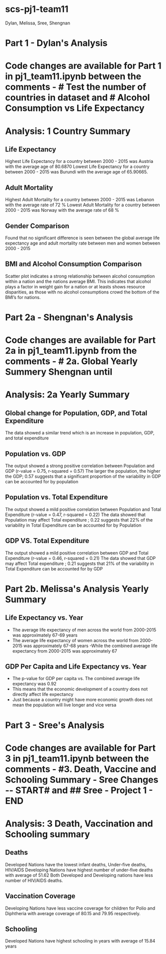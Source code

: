 # scs-pj1-team11
Dylan, Melissa, Sree, Shengnan

# Part 1 - Dylan's Analysis
# Code changes are available for Part 1 in pj1_team11.ipynb between the comments - # Test the number of countries in dataset and # Alcohol Consumption vs Life Expectancy

# Analysis: 1 Country Summary

## Life Expectancy
Highest Life Expectancy for a country between 2000 - 2015 was Austria with the average age of 80.6870
Lowest Life Expectancy  for a country between 2000 - 2015 was Burundi with the average age of 65.90665.

## Adult Mortality
Highest Adult Mortality for a country between 2000 - 2015 was Lebanon with the average rate of 72 %
Lowest Adult Mortality  for a country between 2000 - 2015 was Norway with the average rate of  68 %

## Gender Comparison
Found that no significant difference is seen between the global average life expectancy age and adult mortality rate between men and women between 2000 - 2015  

## BMI and Alcohol Consumption Comparison 
Scatter plot indicates a strong relationship between alcohol consumption within a nation and the nations average BMI. This indicates that alcohol plays a factor in weight gain for a nation or at leasts shows resource disparities, as those with no alcohol consumptions crowd the bottom of the BMI’s for nations.

# Part 2a - Shengnan's Analysis
# Code changes are available for Part 2a in pj1_team11.ipynb from the comments - # 2a. Global Yearly Summery Shengnan until # 

# Analysis: 2a Yearly Summary

## Global change for Population, GDP, and Total Expenditure
The data showed a similar trend which is an increase in population, GDP, and total expenditure

## Population vs. GDP
The output showed a strong positive correlation between Population and GDP (r-value = 0.75, r-squared = 0.57)
The larger the population, the higher the GDP; 0.57 suggests that a significant proportion of the variability in GDP can be accounted for by population

## Population vs. Total Expenditure
The output showed a mild positive correlation between Population and Total Expenditure (r-value = 0.47, r-squared = 0.22)
The data showed that Population  may affect Total expenditure ; 0.22 suggests that 22% of the variability in Total Expenditure can be accounted for by Population

## GDP VS. Total Expenditure
The output showed a mild positive correlation between GDP and Total Expenditure (r-value = 0.46, r-squared = 0.21)
The data showed that GDP  may affect Total expenditure ; 0.21 suggests that 21% of the variability in Total Expenditure can be accounted for by GDP


# Part 2b. Melissa's Analysis Yearly Summary
## Life Expectancy vs. Year
- The average life expectancy of men across the world from 2000-2015 was approximately 67-69 years 
- The average life expectancy of women across the world from 2000-2015 was approximately 67-68 years 
-While the combined average life expectancy from 2000-2015 was approximately 67
## GDP Per Capita and Life Expectancy vs. Year
- The p-value for GDP per capita vs. The combined average life expectancy was 0.92
- This means that the economic development of a country does not directly affect life expectancy
- Just because a country might have more economic growth does not mean the population will live longer and vice versa

# Part 3 - Sree's Analysis
# Code changes are available for Part 3 in pj1_team11.ipynb between the comments - #3. Death, Vaccine and Schooling Summary - Sree Changes -- START# and ## Sree - Project 1 - END ##

# Analysis: 3 Death, Vaccination and Schooling summary

## Deaths
Developed Nations have the lowest infant deaths, Under-five deaths, HIV/AIDS
Developing Nations have highest number of under-five deaths with average of 51.62
Both Developed and Developing nations have less number of HIV/AIDS deaths.

## Vaccination Coverage
Developing Nations have less vaccine coverage for children for Polio and Diphtheria with average coverage of 80.15 and 79.95 respectively.

## Schooling
Developed Nations have highest schooling in years with average of 15.84 years

